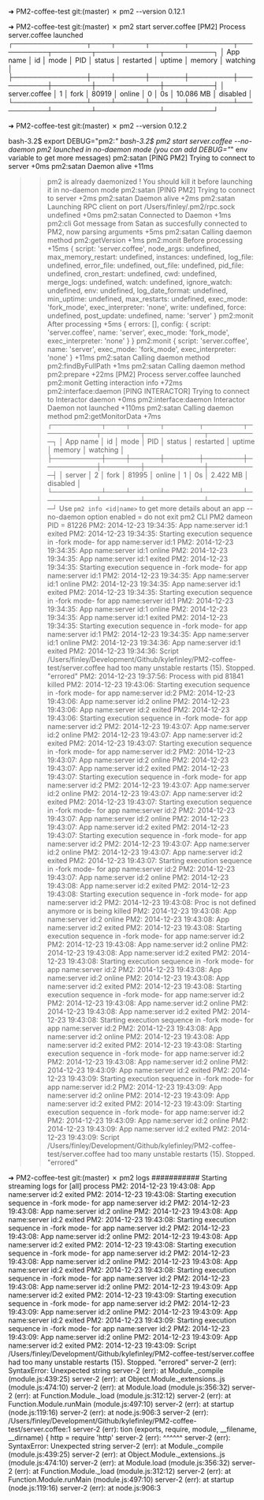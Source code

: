

➜ PM2-coffee-test git:(master) ✗ pm2 --version
0.12.1

➜ PM2-coffee-test git:(master) ✗ pm2 start server.coffee
[PM2] Process server.coffee launched
┌───────────────┬────┬──────┬───────┬─────────┬───────────┬────────┬─────────────┬──────────┐
│ App name      │ id │ mode │ PID   │ status  │ restarted │ uptime │      memory │ watching │
├───────────────┼────┼──────┼───────┼─────────┼───────────┼────────┼─────────────┼──────────┤
│ server.coffee │ 1  │ fork │ 80919 │ online  │         0 │ 0s     │ 10.086 MB   │ disabled │
└───────────────┴────┴──────┴───────┴─────────┴───────────┴────────┴─────────────┴──────────┘

➜ PM2-coffee-test git:(master) ✗ pm2 --version
0.12.2

bash-3.2$ export DEBUG="pm2:*"
bash-3.2$ pm2 start server.coffee --no-daemon
pm2 launched in no-daemon mode (you can add DEBUG="*" env variable to get more messages)
  pm2:satan [PING PM2] Trying to connect to server +0ms
  pm2:satan Daemon alive +11ms
>> pm2 is already daemonized ! You should kill it before launching it in no-daemon mode
  pm2:satan [PING PM2] Trying to connect to server +2ms
  pm2:satan Daemon alive +2ms
  pm2:satan Launching RPC client on port /Users/finley/.pm2/rpc.sock undefined +0ms
  pm2:satan Connected to Daemon +1ms
  pm2:cli Got message from Satan as succesfully connected to PM2, now parsing arguments +5ms
  pm2:satan Calling daemon method pm2:getVersion +1ms
  pm2:monit Before processing +15ms { script: 'server.coffee',
  node_args: undefined,
  max_memory_restart: undefined,
  instances: undefined,
  log_file: undefined,
  error_file: undefined,
  out_file: undefined,
  pid_file: undefined,
  cron_restart: undefined,
  cwd: undefined,
  merge_logs: undefined,
  watch: undefined,
  ignore_watch: undefined,
  env: undefined,
  log_date_format: undefined,
  min_uptime: undefined,
  max_restarts: undefined,
  exec_mode: 'fork_mode',
  exec_interpreter: 'none',
  write: undefined,
  force: undefined,
  post_update: undefined,
  name: 'server' }
  pm2:monit After processing +5ms { errors: [],
  config: 
   { script: 'server.coffee',
     name: 'server',
     exec_mode: 'fork_mode',
     exec_interpreter: 'none' } }
  pm2:monit { script: 'server.coffee', name: 'server', exec_mode: 'fork_mode', exec_interpreter: 'none' } +11ms
  pm2:satan Calling daemon method pm2:findByFullPath +1ms
  pm2:satan Calling daemon method pm2:prepare +22ms
[PM2] Process server.coffee launched
  pm2:monit Getting interaction info +72ms
  pm2:interface:daemon [PING INTERACTOR] Trying to connect to Interactor daemon +0ms
  pm2:interface:daemon Interactor Daemon not launched +110ms
  pm2:satan Calling daemon method pm2:getMonitorData +7ms
┌──────────┬────┬──────┬───────┬────────┬───────────┬────────┬────────────┬──────────┐
│ App name │ id │ mode │ PID   │ status │ restarted │ uptime │     memory │ watching │
├──────────┼────┼──────┼───────┼────────┼───────────┼────────┼────────────┼──────────┤
│ server   │ 2  │ fork │ 81995 │ online │         1 │ 0s     │ 2.422 MB   │ disabled │
└──────────┴────┴──────┴───────┴────────┴───────────┴────────┴────────────┴──────────┘
 Use `pm2 info <id|name>` to get more details about an app
--no-daemon option enabled = do not exit pm2 CLI
PM2 dameon PID = 81226
PM2: 2014-12-23 19:34:35: App name:server id:1 exited
PM2: 2014-12-23 19:34:35: Starting execution sequence in -fork mode- for app name:server id:1
PM2: 2014-12-23 19:34:35: App name:server id:1 online
PM2: 2014-12-23 19:34:35: App name:server id:1 exited
PM2: 2014-12-23 19:34:35: Starting execution sequence in -fork mode- for app name:server id:1
PM2: 2014-12-23 19:34:35: App name:server id:1 online
PM2: 2014-12-23 19:34:35: App name:server id:1 exited
PM2: 2014-12-23 19:34:35: Starting execution sequence in -fork mode- for app name:server id:1
PM2: 2014-12-23 19:34:35: App name:server id:1 online
PM2: 2014-12-23 19:34:35: App name:server id:1 exited
PM2: 2014-12-23 19:34:35: Starting execution sequence in -fork mode- for app name:server id:1
PM2: 2014-12-23 19:34:35: App name:server id:1 online
PM2: 2014-12-23 19:34:36: App name:server id:1 exited
PM2: 2014-12-23 19:34:36: Script /Users/finley/Development/Github/kylefinley/PM2-coffee-test/server.coffee had too many unstable restarts (15). Stopped. "errored"
PM2: 2014-12-23 19:37:56: Process with pid 81841 killed
PM2: 2014-12-23 19:43:06: Starting execution sequence in -fork mode- for app name:server id:2
PM2: 2014-12-23 19:43:06: App name:server id:2 online
PM2: 2014-12-23 19:43:06: App name:server id:2 exited
PM2: 2014-12-23 19:43:06: Starting execution sequence in -fork mode- for app name:server id:2
PM2: 2014-12-23 19:43:07: App name:server id:2 online
PM2: 2014-12-23 19:43:07: App name:server id:2 exited
PM2: 2014-12-23 19:43:07: Starting execution sequence in -fork mode- for app name:server id:2
PM2: 2014-12-23 19:43:07: App name:server id:2 online
PM2: 2014-12-23 19:43:07: App name:server id:2 exited
PM2: 2014-12-23 19:43:07: Starting execution sequence in -fork mode- for app name:server id:2
PM2: 2014-12-23 19:43:07: App name:server id:2 online
PM2: 2014-12-23 19:43:07: App name:server id:2 exited
PM2: 2014-12-23 19:43:07: Starting execution sequence in -fork mode- for app name:server id:2
PM2: 2014-12-23 19:43:07: App name:server id:2 online
PM2: 2014-12-23 19:43:07: App name:server id:2 exited
PM2: 2014-12-23 19:43:07: Starting execution sequence in -fork mode- for app name:server id:2
PM2: 2014-12-23 19:43:07: App name:server id:2 online
PM2: 2014-12-23 19:43:07: App name:server id:2 exited
PM2: 2014-12-23 19:43:07: Starting execution sequence in -fork mode- for app name:server id:2
PM2: 2014-12-23 19:43:07: App name:server id:2 online
PM2: 2014-12-23 19:43:08: App name:server id:2 exited
PM2: 2014-12-23 19:43:08: Starting execution sequence in -fork mode- for app name:server id:2
PM2: 2014-12-23 19:43:08: Proc is not defined anymore or is being killed
PM2: 2014-12-23 19:43:08: App name:server id:2 online
PM2: 2014-12-23 19:43:08: App name:server id:2 exited
PM2: 2014-12-23 19:43:08: Starting execution sequence in -fork mode- for app name:server id:2
PM2: 2014-12-23 19:43:08: App name:server id:2 online
PM2: 2014-12-23 19:43:08: App name:server id:2 exited
PM2: 2014-12-23 19:43:08: Starting execution sequence in -fork mode- for app name:server id:2
PM2: 2014-12-23 19:43:08: App name:server id:2 online
PM2: 2014-12-23 19:43:08: App name:server id:2 exited
PM2: 2014-12-23 19:43:08: Starting execution sequence in -fork mode- for app name:server id:2
PM2: 2014-12-23 19:43:08: App name:server id:2 online
PM2: 2014-12-23 19:43:08: App name:server id:2 exited
PM2: 2014-12-23 19:43:08: Starting execution sequence in -fork mode- for app name:server id:2
PM2: 2014-12-23 19:43:08: App name:server id:2 online
PM2: 2014-12-23 19:43:08: App name:server id:2 exited
PM2: 2014-12-23 19:43:08: Starting execution sequence in -fork mode- for app name:server id:2
PM2: 2014-12-23 19:43:08: App name:server id:2 online
PM2: 2014-12-23 19:43:09: App name:server id:2 exited
PM2: 2014-12-23 19:43:09: Starting execution sequence in -fork mode- for app name:server id:2
PM2: 2014-12-23 19:43:09: App name:server id:2 online
PM2: 2014-12-23 19:43:09: App name:server id:2 exited
PM2: 2014-12-23 19:43:09: Starting execution sequence in -fork mode- for app name:server id:2
PM2: 2014-12-23 19:43:09: App name:server id:2 online
PM2: 2014-12-23 19:43:09: App name:server id:2 exited
PM2: 2014-12-23 19:43:09: Script /Users/finley/Development/Github/kylefinley/PM2-coffee-test/server.coffee had too many unstable restarts (15). Stopped. "errored"


➜ PM2-coffee-test git:(master) ✗ pm2 logs
########### Starting streaming logs for [all] process
PM2: 2014-12-23 19:43:08: App name:server id:2 exited
PM2: 2014-12-23 19:43:08: Starting execution sequence in -fork mode- for app name:server id:2
PM2: 2014-12-23 19:43:08: App name:server id:2 online
PM2: 2014-12-23 19:43:08: App name:server id:2 exited
PM2: 2014-12-23 19:43:08: Starting execution sequence in -fork mode- for app name:server id:2
PM2: 2014-12-23 19:43:08: App name:server id:2 online
PM2: 2014-12-23 19:43:08: App name:server id:2 exited
PM2: 2014-12-23 19:43:08: Starting execution sequence in -fork mode- for app name:server id:2
PM2: 2014-12-23 19:43:08: App name:server id:2 online
PM2: 2014-12-23 19:43:08: App name:server id:2 exited
PM2: 2014-12-23 19:43:08: Starting execution sequence in -fork mode- for app name:server id:2
PM2: 2014-12-23 19:43:08: App name:server id:2 online
PM2: 2014-12-23 19:43:09: App name:server id:2 exited
PM2: 2014-12-23 19:43:09: Starting execution sequence in -fork mode- for app name:server id:2
PM2: 2014-12-23 19:43:09: App name:server id:2 online
PM2: 2014-12-23 19:43:09: App name:server id:2 exited
PM2: 2014-12-23 19:43:09: Starting execution sequence in -fork mode- for app name:server id:2
PM2: 2014-12-23 19:43:09: App name:server id:2 online
PM2: 2014-12-23 19:43:09: App name:server id:2 exited
PM2: 2014-12-23 19:43:09: Script /Users/finley/Development/Github/kylefinley/PM2-coffee-test/server.coffee had too many unstable restarts (15). Stopped. "errored"
server-2 (err): SyntaxError: Unexpected string
server-2 (err):     at Module._compile (module.js:439:25)
server-2 (err):     at Object.Module._extensions..js (module.js:474:10)
server-2 (err):     at Module.load (module.js:356:32)
server-2 (err):     at Function.Module._load (module.js:312:12)
server-2 (err):     at Function.Module.runMain (module.js:497:10)
server-2 (err):     at startup (node.js:119:16)
server-2 (err):     at node.js:906:3
server-2 (err): /Users/finley/Development/Github/kylefinley/PM2-coffee-test/server.coffee:1
server-2 (err): tion (exports, require, module, __filename, __dirname) { http = require 'http'
server-2 (err):                                                                         ^^^^^^
server-2 (err): SyntaxError: Unexpected string
server-2 (err):     at Module._compile (module.js:439:25)
server-2 (err):     at Object.Module._extensions..js (module.js:474:10)
server-2 (err):     at Module.load (module.js:356:32)
server-2 (err):     at Function.Module._load (module.js:312:12)
server-2 (err):     at Function.Module.runMain (module.js:497:10)
server-2 (err):     at startup (node.js:119:16)
server-2 (err):     at node.js:906:3

